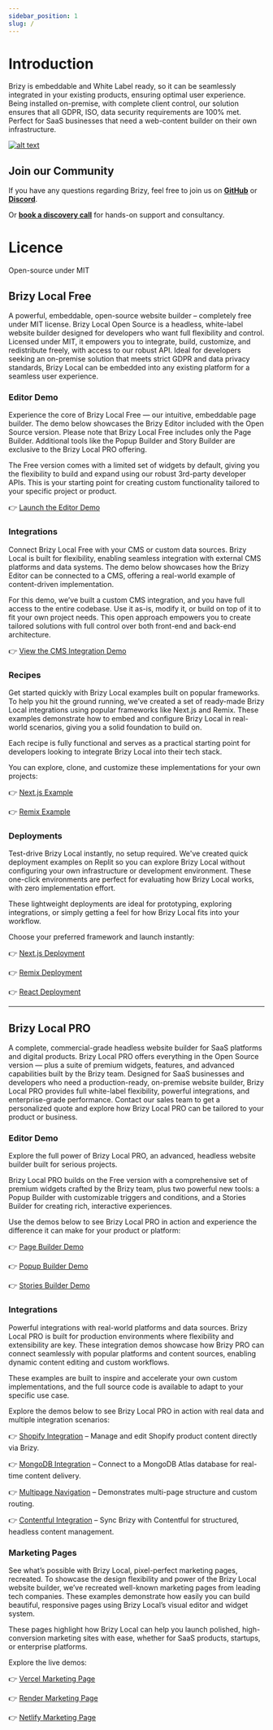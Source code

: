 ```yaml
---
sidebar_position: 1
slug: /
---
```


# Introduction

Brizy is embeddable and White Label ready, so it can be seamlessly integrated in your existing products, ensuring optimal user experience. Being installed on-premise, with complete client control, our solution ensures that all GDPR, ISO, data security requirements are 100% met.
Perfect for SaaS businesses that need a web-content builder on their own infrastructure.

[![alt text](/img/builder.jpg)](https://user-images.githubusercontent.com/5760683/206679891-8209b498-5905-42db-8be7-ac2b4d090c2d.mp4)

## Join our Community
If you have any questions regarding Brizy, feel free to join us on **[GitHub](https://github.com/EasyBrizy/Brizy-Local-Editor)** or **[Discord](https://brizy.io)**.

Or **[book a discovery call](https://www.brizy.io/saas-website-builder)** for hands-on support and consultancy.

# Licence
Open-source under MIT

## Brizy Local Free

A powerful, embeddable, open-source website builder – completely free under MIT license.
Brizy Local Open Source is a headless, white-label website builder designed for developers who want full flexibility and control. Licensed under MIT, it empowers you to integrate, build, customize, and redistribute freely, with access to our robust API. Ideal for developers seeking an on-premise solution that meets strict GDPR and data privacy standards, Brizy Local can be embedded into any existing platform for a seamless user experience. 

### Editor Demo

Experience the core of Brizy Local Free — our intuitive, embeddable page builder.
The demo below showcases the Brizy Editor included with the Open Source version. Please note that Brizy Local Free includes only the Page Builder. Additional tools like the Popup Builder and Story Builder are exclusive to the Brizy Local PRO offering.

The Free version comes with a limited set of widgets by default, giving you the flexibility to build and expand using our robust 3rd-party developer APIs. This is your starting point for creating custom functionality tailored to your specific project or product.

👉 [Launch the Editor Demo](https://brizy-next-js.onrender.com/admin/pages)

### Integrations

Connect Brizy Local Free with your CMS or custom data sources.
Brizy Local is built for flexibility, enabling seamless integration with external CMS platforms and data systems. The demo below showcases how the Brizy Editor can be connected to a CMS, offering a real-world example of content-driven implementation.

For this demo, we’ve built a custom CMS integration, and you have full access to the entire codebase. Use it as-is, modify it, or build on top of it to fit your own project needs. This open approach empowers you to create tailored solutions with full control over both front-end and back-end architecture.

👉 [View the CMS Integration Demo](https://brizy-next-js.onrender.com/admin)

### Recipes

Get started quickly with Brizy Local examples built on popular frameworks.
To help you hit the ground running, we’ve created a set of ready-made Brizy Local integrations using popular frameworks like Next.js and Remix. These examples demonstrate how to embed and configure Brizy Local in real-world scenarios, giving you a solid foundation to build on.

Each recipe is fully functional and serves as a practical starting point for developers looking to integrate Brizy Local into their tech stack.

You can explore, clone, and customize these implementations for your own projects:

👉 [Next.js Example](https://brizy-next-js.onrender.com)

👉 [Remix Example](https://brizy-remix-js.onrender.com) 


### Deployments

Test-drive Brizy Local instantly, no setup required. We've created quick deployment examples on Replit so you can explore Brizy Local without configuring your own infrastructure or development environment. These one-click environments are perfect for evaluating how Brizy Local works, with zero implementation effort.

These lightweight deployments are ideal for prototyping, exploring integrations, or simply getting a feel for how Brizy Local fits into your workflow.

Choose your preferred framework and launch instantly:

👉 [Next.js Deployment](https://replit.com/@alex1727/brizy-nextjs?v=1)

👉 [Remix Deployment](https://replit.com/@alex1727/brizy-remix?v=1)

👉 [React Deployment](https://replit.com/@alex1727/Brizy-React?v=1)

---

## Brizy Local PRO

A complete, commercial-grade headless website builder for SaaS platforms and digital products. Brizy Local PRO offers everything in the Open Source version — plus a suite of premium widgets, features, and advanced capabilities built by the Brizy team. Designed for SaaS businesses and developers who need a production-ready, on-premise website builder, Brizy Local PRO provides full white-label flexibility, powerful integrations, and enterprise-grade performance. Contact our sales team to get a personalized quote and explore how Brizy Local PRO can be tailored to your product or business.

### Editor Demo 

Explore the full power of Brizy Local PRO, an advanced, headless website builder built for serious projects.

Brizy Local PRO builds on the Free version with a comprehensive set of premium widgets crafted by the Brizy team, plus two powerful new tools: a Popup Builder with customizable triggers and conditions, and a Stories Builder for creating rich, interactive experiences.

Use the demos below to see Brizy Local PRO in action and experience the difference it can make for your product or platform:

👉 [Page Builder Demo](https://pages.demo.brizylocal.com)

👉 [Popup Builder Demo](https://popup.demo.brizylocal.com)

👉 [Stories Builder Demo](https://story.demo.brizylocal.com)

### Integrations

Powerful integrations with real-world platforms and data sources.
Brizy Local PRO is built for production environments where flexibility and extensibility are key. These integration demos showcase how Brizy PRO can connect seamlessly with popular platforms and content sources, enabling dynamic content editing and custom workflows.

These examples are built to inspire and accelerate your own custom implementations, and the full source code is available to adapt to your specific use case.

Explore the demos below to see Brizy Local PRO in action with real data and multiple integration scenarios:

👉 [Shopify Integration](https://cms-integration-mongodb-atlas.vercel.app/admin/products) – Manage and edit Shopify product content directly via Brizy.

👉 [MongoDB Integration](https://cms-integration-mongodb-atlas.vercel.app) – Connect to a MongoDB Atlas database for real-time content delivery.

👉 [Multipage Navigation](https://cms-integration-mongodb-atlas.vercel.app/admin/menu) – Demonstrates multi-page structure and custom routing.

👉 [Contentful Integration](https://contenful-integration.vercel.app) – Sync Brizy with Contentful for structured, headless content management.

### Marketing Pages

See what’s possible with Brizy Local, pixel-perfect marketing pages, recreated.
To showcase the design flexibility and power of the Brizy Local website builder, we’ve recreated well-known marketing pages from leading tech companies. These examples demonstrate how easily you can build beautiful, responsive pages using Brizy Local’s visual editor and widget system.

These pages highlight how Brizy Local can help you launch polished, high-conversion marketing sites with ease, whether for SaaS products, startups, or enterprise platforms.

Explore the live demos:

👉 [Vercel Marketing Page](https://vercel-marketing-page.vercel.app)

👉 [Render Marketing Page](https://render-marketing-page.vercel.app)

👉 [Netlify Marketing Page](https://netlify-marketing-page.vercel.app)
